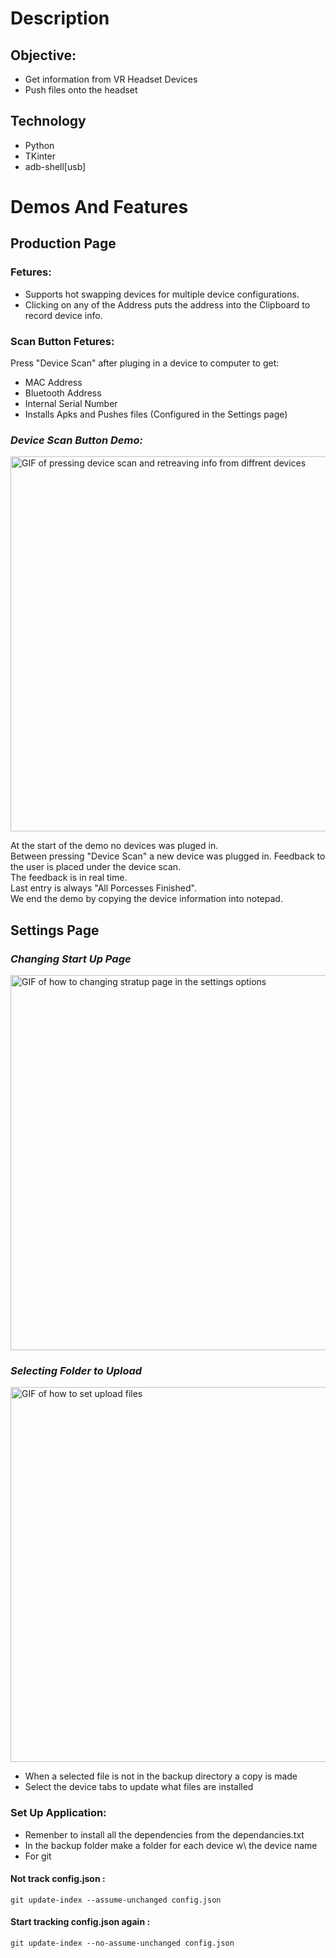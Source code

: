 # Description
## Objective:
* Get information from VR Headset Devices 
* Push files onto the headset

## Technology
* Python
* TKinter
* adb-shell[usb]

# Demos And Features
## Production Page
### Fetures:
* Supports hot swapping devices for multiple device configurations. 
* Clicking on any of the Address puts the address into the Clipboard to record device info.
  
### Scan Button Fetures:
Press "Device Scan" after pluging in a device to computer to get:
* MAC Address 
* Bluetooth Address 
* Internal Serial Number 
* Installs Apks and Pushes files (Configured in the Settings page) 

### *Device Scan Button Demo:*  
<img src="https://github.com/user-attachments/assets/dd4953ed-6565-496c-a680-c7cb0c321421" alt="GIF of pressing device scan and retreaving info from diffrent devices" width="600">

At the start of the demo no devices was pluged in. \
Between pressing "Device Scan" a new device was plugged in. 
Feedback to the user is placed under the device scan. \
The feedback is in real time. \
Last entry is always "All Porcesses Finished". \
We end the demo by copying the device information into notepad. 

## Settings Page 
### *Changing Start Up Page* 
<img src="https://github.com/user-attachments/assets/4d9bc6db-4050-4f66-9d64-870841d035f8" alt="GIF of how to changing stratup page in the settings options " width="600">

### *Selecting Folder to Upload* 
<img src="https://github.com/user-attachments/assets/04402968-bcfc-4c3e-a09e-200ef700c8a5" alt="GIF of how to set upload files " width="600">

* When a selected file is not in the backup directory a copy is made
* Select the device tabs to update what files are installed  
  
### Set Up Application:
* Remenber to install all the dependencies from the dependancies.txt
* In the backup folder make a folder for each device w\ the device name 
* For git
#### Not track config.json :  
``` git update-index --assume-unchanged config.json ```
#### Start tracking config.json again :  
``` git update-index --no-assume-unchanged config.json ```


